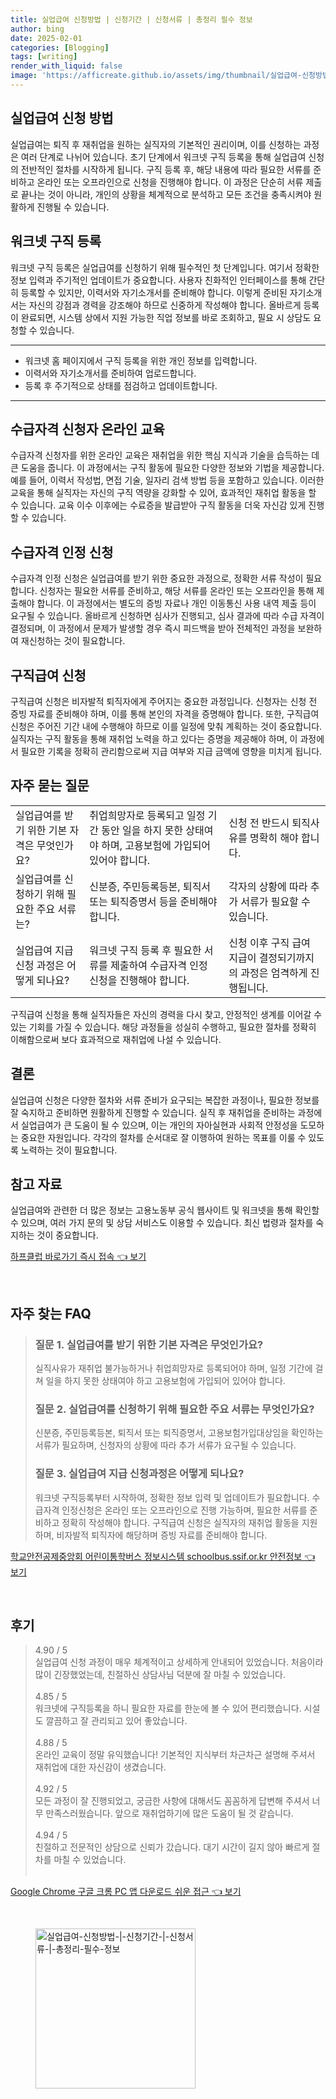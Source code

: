 ```yaml
---
title: 실업급여 신청방법 | 신청기간 | 신청서류 | 총정리 필수 정보
author: bing
date: 2025-02-01
categories: [Blogging]
tags: [writing]
render_with_liquid: false
image: 'https://afficreate.github.io/assets/img/thumbnail/실업급여-신청방법-|-신청기간-|-신청서류-|-총정리-필수-정보.webp'
---
```



<h2 id='실업급여_신청_방법'>실업급여 신청 방법</h2>

<p>실업급여는 퇴직 후 재취업을 원하는 실직자의 기본적인 권리이며, 이를 신청하는 과정은 여러 단계로 나뉘어 있습니다. 초기 단계에서 워크넷 구직 등록을 통해 실업급여 신청의 전반적인 절차를 시작하게 됩니다. 구직 등록 후, 해당 내용에 따라 필요한 서류를 준비하고 온라인 또는 오프라인으로 신청을 진행해야 합니다. 이 과정은 단순히 서류 제출로 끝나는 것이 아니라, 개인의 상황을 체계적으로 분석하고 모든 조건을 충족시켜야 원활하게 진행될 수 있습니다.</p>

<h2 id='워크넷_구직등록'>워크넷 구직 등록</h2>

<p>워크넷 구직 등록은 실업급여를 신청하기 위해 필수적인 첫 단계입니다. 여기서 정확한 정보 입력과 주기적인 업데이트가 중요합니다. 사용자 친화적인 인터페이스를 통해 간단히 등록할 수 있지만, 이력서와 자기소개서를 준비해야 합니다. 이렇게 준비된 자기소개서는 자신의 강점과 경력을 강조해야 하므로 신중하게 작성해야 합니다. 올바르게 등록이 완료되면, 시스템 상에서 지원 가능한 직업 정보를 바로 조회하고, 필요 시 상담도 요청할 수 있습니다.</p>

<hr />

<ul>
    <li>워크넷 홈 페이지에서 구직 등록을 위한 개인 정보를 입력합니다.</li>
    <li>이력서와 자기소개서를 준비하여 업로드합니다.</li>
    <li>등록 후 주기적으로 상태를 점검하고 업데이트합니다.</li>
</ul>

<hr />

<h2 id='수급자격_신청자_온라인_교육'>수급자격 신청자 온라인 교육</h2>

<p>수급자격 신청자를 위한 온라인 교육은 재취업을 위한 핵심 지식과 기술을 습득하는 데 큰 도움을 줍니다. 이 과정에서는 구직 활동에 필요한 다양한 정보와 기법을 제공합니다. 예를 들어, 이력서 작성법, 면접 기술, 일자리 검색 방법 등을 포함하고 있습니다. 이러한 교육을 통해 실직자는 자신의 구직 역량을 강화할 수 있어, 효과적인 재취업 활동을 할 수 있습니다. 교육 이수 이후에는 수료증을 발급받아 구직 활동을 더욱 자신감 있게 진행할 수 있습니다.</p>

<h2 id='수급자격_인정신청'>수급자격 인정 신청</h2>

<p>수급자격 인정 신청은 실업급여를 받기 위한 중요한 과정으로, 정확한 서류 작성이 필요합니다. 신청자는 필요한 서류를 준비하고, 해당 서류를 온라인 또는 오프라인을 통해 제출해야 합니다. 이 과정에서는 별도의 증빙 자료나 개인 이동통신 사용 내역 제출 등이 요구될 수 있습니다. 올바르게 신청하면 심사가 진행되고, 심사 결과에 따라 수급 자격이 결정되며, 이 과정에서 문제가 발생할 경우 즉시 피드백을 받아 전체적인 과정을 보완하여 재신청하는 것이 필요합니다.</p>

<h2 id='구직급여_신청'>구직급여 신청</h2>

<p>구직급여 신청은 비자발적 퇴직자에게 주어지는 중요한 과정입니다. 신청자는 신청 전 증빙 자료를 준비해야 하며, 이를 통해 본인의 자격을 증명해야 합니다. 또한, 구직급여 신청은 주어진 기간 내에 수행해야 하므로 이를 일정에 맞춰 계획하는 것이 중요합니다. 실직자는 구직 활동을 통해 재취업 노력을 하고 있다는 증명을 제공해야 하며, 이 과정에서 필요한 기록을 정확히 관리함으로써 지급 여부와 지급 금액에 영향을 미치게 됩니다.</p>

<h2 id='자주_묻는_질문'>자주 묻는 질문</h2>

<table>
    <tr>
        <td>실업급여를 받기 위한 기본 자격은 무엇인가요?</td>
        <td>취업희망자로 등록되고 일정 기간 동안 일을 하지 못한 상태여야 하며, 고용보험에 가입되어 있어야 합니다.</td>
        <td>신청 전 반드시 퇴직사유를 명확히 해야 합니다.</td>
    </tr>
    <tr>
        <td>실업급여를 신청하기 위해 필요한 주요 서류는?</td>
        <td>신분증, 주민등록등본, 퇴직서 또는 퇴직증명서 등을 준비해야 합니다.</td>
        <td>각자의 상황에 따라 추가 서류가 필요할 수 있습니다.</td>
    </tr>
    <tr>
        <td>실업급여 지급 신청 과정은 어떻게 되나요?</td>
        <td>워크넷 구직 등록 후 필요한 서류를 제출하여 수급자격 인정 신청을 진행해야 합니다.</td>
        <td>신청 이후 구직 급여 지급이 결정되기까지의 과정은 엄격하게 진행됩니다.</td>
    </tr>
</table>

<p>구직급여 신청을 통해 실직자들은 자신의 경력을 다시 찾고, 안정적인 생계를 이어갈 수 있는 기회를 가질 수 있습니다. 해당 과정들을 성실히 수행하고, 필요한 절차를 정확히 이해함으로써 보다 효과적으로 재취업에 나설 수 있습니다.</p>

<h2 id='결론'>결론</h2>

<p>실업급여 신청은 다양한 절차와 서류 준비가 요구되는 복잡한 과정이나, 필요한 정보를 잘 숙지하고 준비하면 원활하게 진행할 수 있습니다. 실직 후 재취업을 준비하는 과정에서 실업급여가 큰 도움이 될 수 있으며, 이는 개인의 자아실현과 사회적 안정성을 도모하는 중요한 자원입니다. 각각의 절차를 순서대로 잘 이행하여 원하는 목표를 이룰 수 있도록 노력하는 것이 필요합니다.</p>

<h2 id='참고자료'>참고 자료</h2>

<p>실업급여와 관련한 더 많은 정보는 고용노동부 공식 웹사이트 및 워크넷을 통해 확인할 수 있으며, 여러 가지 문의 및 상담 서비스도 이용할 수 있습니다. 최신 법령과 절차를 숙지하는 것이 중요합니다.</p>


<p><a class="click-button" title="하프클럽 바로가기 즉시 접속" href="https://afficreate.github.io/posts/%ED%95%98%ED%94%84%ED%81%B4%EB%9F%BD-%EB%B0%94%EB%A1%9C%EA%B0%80%EA%B8%B0-%EC%A6%89%EC%8B%9C-%EC%A0%91%EC%86%8D/" rel="dofollow">하프클럽 바로가기 즉시 접속 👈 보기</a></p><br>
<h2 id='자주_찾는_FAQ'>자주 찾는 FAQ</h2>
<div itemscope="" itemtype="https://schema.org/FAQPage">
<blockquote>
<div itemscope="" itemprop="mainEntity" itemtype="https://schema.org/Question">
<h3 itemprop="name">질문 1. 실업급여를 받기 위한 기본 자격은 무엇인가요?</h3>
<div itemscope="" itemprop="acceptedAnswer" itemtype="https://schema.org/Answer">
<span itemprop="text">
<p>실직사유가 재취업 불가능하거나 취업희망자로 등록되어야 하며, 일정 기간에 걸쳐 일을 하지 못한 상태여야 하고 고용보험에 가입되어 있어야 합니다.</p>
</span>
</div>
</div>
<div itemscope="" itemprop="mainEntity" itemtype="https://schema.org/Question">
<h3 itemprop="name">질문 2. 실업급여를 신청하기 위해 필요한 주요 서류는 무엇인가요?</h3>
<div itemscope="" itemprop="acceptedAnswer" itemtype="https://schema.org/Answer">
<span itemprop="text">
<p>신분증, 주민등록등본, 퇴직서 또는 퇴직증명서, 고용보험가입대상임을 확인하는 서류가 필요하며, 신청자의 상황에 따라 추가 서류가 요구될 수 있습니다.</p>
</span>
</div>
</div>
<div itemscope="" itemprop="mainEntity" itemtype="https://schema.org/Question">
<h3 itemprop="name">질문 3. 실업급여 지급 신청과정은 어떻게 되나요?</h3>
<div itemscope="" itemprop="acceptedAnswer" itemtype="https://schema.org/Answer">
<span itemprop="text">
<p>워크넷 구직등록부터 시작하여, 정확한 정보 입력 및 업데이트가 필요합니다. 수급자격 인정신청은 온라인 또는 오프라인으로 진행 가능하며, 필요한 서류를 준비하고 정확히 작성해야 합니다. 구직급여 신청은 실직자의 재취업 활동을 지원하며, 비자발적 퇴직자에 해당하며 증빙 자료를 준비해야 합니다.</p>
</span>
</div>
</div>
</blockquote>
</div>
<p><a class="click-button" title="학교안전공제중앙회 어린이통학버스 정보시스템 schoolbus.ssif.or.kr 안전정보" href="https://afficreate.github.io/posts/%ED%95%99%EA%B5%90%EC%95%88%EC%A0%84%EA%B3%B5%EC%A0%9C%EC%A4%91%EC%95%99%ED%9A%8C-%EC%96%B4%EB%A6%B0%EC%9D%B4%ED%86%B5%ED%95%99%EB%B2%84%EC%8A%A4-%EC%A0%95%EB%B3%B4%EC%8B%9C%EC%8A%A4%ED%85%9C-schoolbus.ssif.or.kr-%EC%95%88%EC%A0%84%EC%A0%95%EB%B3%B4/" rel="dofollow">학교안전공제중앙회 어린이통학버스 정보시스템 schoolbus.ssif.or.kr 안전정보 👈 보기</a></p><br>
<h2 id='후기'>후기</h2>
<div itemscope itemtype="https://schema.org/Product">
  <blockquote>
  <div itemprop="review" itemscope itemtype="https://schema.org/Review">
      <div itemprop="reviewRating" itemscope itemtype="https://schema.org/Rating"> <span itemprop="ratingValue">4.90</span> / <span itemprop="bestRating">5</span> </div>
      <span itemprop="reviewBody">실업급여 신청 과정이 매우 체계적이고 상세하게 안내되어 있었습니다. 처음이라 많이 긴장했었는데, 친절하신 상담사님 덕분에 잘 마칠 수 있었습니다.</span>
  </div>
  <br>
  <div itemprop="review" itemscope itemtype="https://schema.org/Review">
      <div itemprop="reviewRating" itemscope itemtype="https://schema.org/Rating"> <span itemprop="ratingValue">4.85</span> / <span itemprop="bestRating">5</span> </div>
      <span itemprop="reviewBody">워크넷에 구직등록을 하니 필요한 자료를 한눈에 볼 수 있어 편리했습니다. 시설도 깔끔하고 잘 관리되고 있어 좋았습니다.</span>
  </div>
  <br>
  <div itemprop="review" itemscope itemtype="https://schema.org/Review">
      <div itemprop="reviewRating" itemscope itemtype="https://schema.org/Rating"> <span itemprop="ratingValue">4.88</span> / <span itemprop="bestRating">5</span> </div>
      <span itemprop="reviewBody">온라인 교육이 정말 유익했습니다! 기본적인 지식부터 차근차근 설명해 주셔서 재취업에 대한 자신감이 생겼습니다.</span>
  </div>
  <br>
  <div itemprop="review" itemscope itemtype="https://schema.org/Review">
      <div itemprop="reviewRating" itemscope itemtype="https://schema.org/Rating"> <span itemprop="ratingValue">4.92</span> / <span itemprop="bestRating">5</span> </div>
      <span itemprop="reviewBody">모든 과정이 잘 진행되었고, 궁금한 사항에 대해서도 꼼꼼하게 답변해 주셔서 너무 만족스러웠습니다. 앞으로 재취업하기에 많은 도움이 될 것 같습니다.</span>
  </div>
  <br>
  <div itemprop="review" itemscope itemtype="https://schema.org/Review">
      <div itemprop="reviewRating" itemscope itemtype="https://schema.org/Rating"> <span itemprop="ratingValue">4.94</span> / <span itemprop="bestRating">5</span> </div>
      <span itemprop="reviewBody">친절하고 전문적인 상담으로 신뢰가 갔습니다. 대기 시간이 길지 않아 빠르게 절차를 마칠 수 있었습니다.</span>
  </div>
  <br>
  </blockquote>
</div>
<p><a class="click-button" title="Google Chrome 구글 크롬 PC 앱 다운로드 쉬운 접근" href="https://afficreate.github.io/posts/Google-Chrome-%EA%B5%AC%EA%B8%80-%ED%81%AC%EB%A1%AC-PC-%EC%95%B1-%EB%8B%A4%EC%9A%B4%EB%A1%9C%EB%93%9C-%EC%89%AC%EC%9A%B4-%EC%A0%91%EA%B7%BC/" rel="dofollow">Google Chrome 구글 크롬 PC 앱 다운로드 쉬운 접근 👈 보기</a></p><br>
<figure class="image"><img src="https://afficreate.github.io/assets/img/thumbnail/실업급여-신청방법-|-신청기간-|-신청서류-|-총정리-필수-정보.webp" alt="실업급여-신청방법-|-신청기간-|-신청서류-|-총정리-필수-정보" width="256" height="256"></figure>